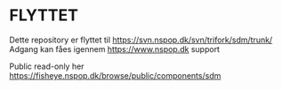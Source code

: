 FLYTTET
===============================================
Dette repository er flyttet til https://svn.nspop.dk/svn/trifork/sdm/trunk/  
Adgang kan fåes igennem https://www.nspop.dk support  
  
Public read-only her https://fisheye.nspop.dk/browse/public/components/sdm


